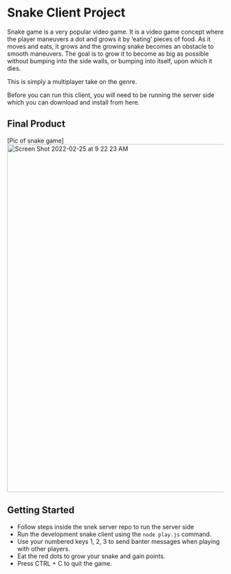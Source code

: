 # Snake Client Project

Snake game is a very popular video game. It is a video game concept where the player maneuvers a dot and grows it by ‘eating’ pieces of food. As it moves and eats, it grows and the growing snake becomes an obstacle to smooth maneuvers. The goal is to grow it to become as big as possible without bumping into the side walls, or bumping into itself, upon which it dies.

This is simply a multiplayer take on the genre.

Before you can run this client, you will need to be running the server side which you can download and install from here. 

## Final Product

[Pic of snake game]<img width="809" alt="Screen Shot 2022-02-25 at 9 22 23 AM" src="https://user-images.githubusercontent.com/86802835/155731753-46b9af70-46bc-4b66-b9a9-6666b35007ce.png">


## Getting Started

- Follow steps inside the snek server repo to run the server side
- Run the development snake client using the `node play.js` command.
- Use your numbered keys 1, 2, 3 to send banter messages when playing with other players.
- Eat the red dots to grow your snake and gain points.
- Press CTRL + C to quit the game.
